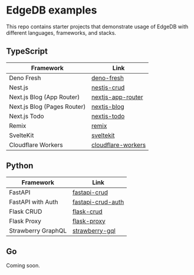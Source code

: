 # EdgeDB examples

This repo contains starter projects that demonstrate usage of EdgeDB with different languages, frameworks, and stacks.

## TypeScript

| Framework                   | Link                                                                                         |
| --------------------------- | -------------------------------------------------------------------------------------------- |
| Deno Fresh                  | [deno-fresh](https://github.com/edgedb/edgedb-examples/tree/main/deno-fresh)                 |
| Nest.js                     | [nestjs-crud](https://github.com/edgedb/edgedb-examples/tree/main/nestjs-crud)               |
| Next.js Blog (App Router)   | [nextjs-app-router](https://github.com/edgedb/edgedb-examples/tree/main/nextjs-app-router)   |
| Next.js Blog (Pages Router) | [nextjs-blog](https://github.com/edgedb/edgedb-examples/tree/main/nextjs-blog)               |
| Next.js Todo                | [nextjs-todo](https://github.com/edgedb/edgedb-examples/tree/main/nextjs-todo)               |
| Remix                       | [remix](https://github.com/edgedb/edgedb-examples/tree/main/remix)                           |
| SvelteKit                   | [sveltekit](https://github.com/edgedb/edgedb-examples/tree/main/sveltekit)                   |
| Cloudflare Workers          | [cloudflare-workers](https://github.com/edgedb/edgedb-examples/tree/main/cloudflare-workers) |

## Python

| Framework          | Link                                                                                       |
| ------------------ | -------------------------------------------------------------------------------------------|
| FastAPI            | [fastapi-crud](https://github.com/edgedb/edgedb-examples/tree/main/fastapi-crud)           |
| FastAPI with Auth  | [fastapi-crud-auth](https://github.com/edgedb/edgedb-examples/tree/main/fastapi-crud-auth) |
| Flask CRUD         | [flask-crud](https://github.com/edgedb/edgedb-examples/tree/main/flask-crud)               |
| Flask Proxy        | [flask-proxy](https://github.com/edgedb/edgedb-examples/tree/main/flask-proxy)             |
| Strawberry GraphQL | [strawberry-gql](https://github.com/edgedb/edgedb-examples/tree/main/strawberry-gql)       |

## Go

Coming soon.
